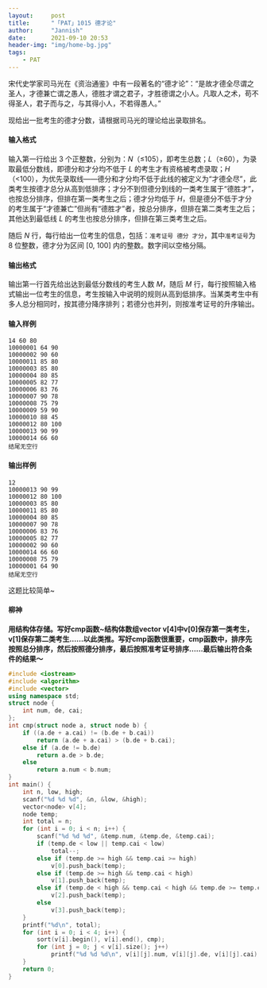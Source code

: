 ```yaml
---
layout:     post
title:      "「PAT」1015 德才论"
author:     "Jannish"
date:       2021-09-10 20:53
header-img: "img/home-bg.jpg"
tags:
    - PAT
---
```

宋代史学家司马光在《资治通鉴》中有一段著名的“德才论”：“是故才德全尽谓之圣人，才德兼亡谓之愚人，德胜才谓之君子，才胜德谓之小人。凡取人之术，苟不得圣人，君子而与之，与其得小人，不若得愚人。”

现给出一批考生的德才分数，请根据司马光的理论给出录取排名。

#### 输入格式

输入第一行给出 3 个正整数，分别为：*N*（≤105），即考生总数；*L*（≥60），为录取最低分数线，即德分和才分均不低于 *L* 的考生才有资格被考虑录取；*H*（<100），为优先录取线——德分和才分均不低于此线的被定义为“才德全尽”，此类考生按德才总分从高到低排序；才分不到但德分到线的一类考生属于“德胜才”，也按总分排序，但排在第一类考生之后；德才分均低于 *H*，但是德分不低于才分的考生属于“才德兼亡”但尚有“德胜才”者，按总分排序，但排在第二类考生之后；其他达到最低线 *L* 的考生也按总分排序，但排在第三类考生之后。

随后 *N* 行，每行给出一位考生的信息，包括：`准考证号 德分 才分`，其中`准考证号`为 8 位整数，德才分为区间 [0, 100] 内的整数。数字间以空格分隔。

#### 输出格式

输出第一行首先给出达到最低分数线的考生人数 *M*，随后 *M* 行，每行按照输入格式输出一位考生的信息，考生按输入中说明的规则从高到低排序。当某类考生中有多人总分相同时，按其德分降序排列；若德分也并列，则按准考证号的升序输出。

#### 输入样例

```in
14 60 80
10000001 64 90
10000002 90 60
10000011 85 80
10000003 85 80
10000004 80 85
10000005 82 77
10000006 83 76
10000007 90 78
10000008 75 79
10000009 59 90
10000010 88 45
10000012 80 100
10000013 90 99
10000014 66 60
结尾无空行
```

#### 输出样例

```out
12
10000013 90 99
10000012 80 100
10000003 85 80
10000011 85 80
10000004 80 85
10000007 90 78
10000006 83 76
10000005 82 77
10000002 90 60
10000014 66 60
10000008 75 79
10000001 64 90
结尾无空行
```

这题比较简单~

#### 柳神

**用结构体存储。写好cmp函数~结构体数组vector v[4]中v[0]保存第一类考生，v[1]保存第二类考生……以此类推。写好cmp函数很重要，cmp函数中，排序先按照总分排序，然后按照德分排序，最后按照准考证号排序……最后输出符合条件的结果～**

```c++
#include <iostream>
#include <algorithm>
#include <vector>
using namespace std;
struct node {
    int num, de, cai;
};
int cmp(struct node a, struct node b) {
    if ((a.de + a.cai) != (b.de + b.cai))
        return (a.de + a.cai) > (b.de + b.cai);
    else if (a.de != b.de)
        return a.de > b.de;
    else
        return a.num < b.num;
}
int main() {
    int n, low, high;
    scanf("%d %d %d", &n, &low, &high);
    vector<node> v[4];
    node temp;
    int total = n;
    for (int i = 0; i < n; i++) {
        scanf("%d %d %d", &temp.num, &temp.de, &temp.cai);
        if (temp.de < low || temp.cai < low)
            total--;
        else if (temp.de >= high && temp.cai >= high)
            v[0].push_back(temp);
        else if (temp.de >= high && temp.cai < high)
            v[1].push_back(temp);
        else if (temp.de < high && temp.cai < high && temp.de >= temp.cai)
            v[2].push_back(temp);
        else
            v[3].push_back(temp);
    }
    printf("%d\n", total);
    for (int i = 0; i < 4; i++) {
        sort(v[i].begin(), v[i].end(), cmp);
        for (int j = 0; j < v[i].size(); j++)
            printf("%d %d %d\n", v[i][j].num, v[i][j].de, v[i][j].cai);
    }
    return 0;
}
```


